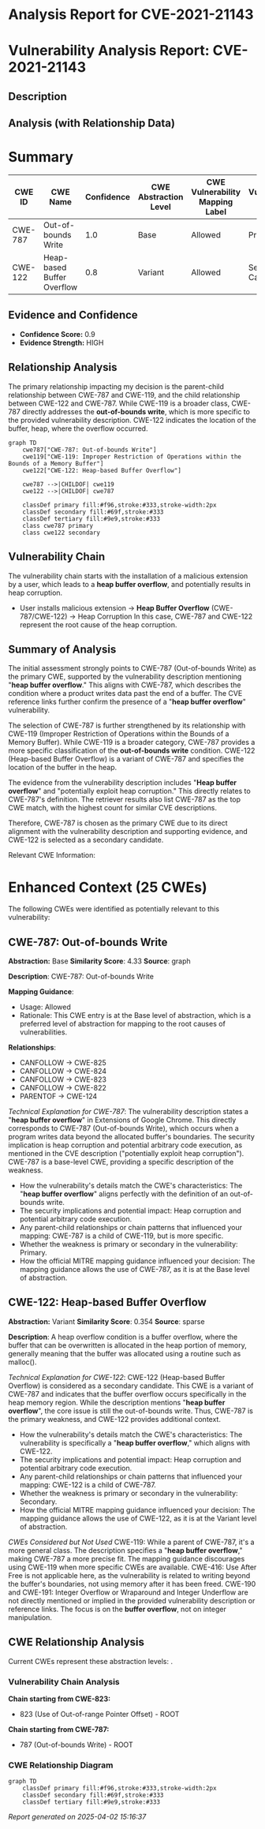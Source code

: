 # Analysis Report for CVE-2021-21143

# Vulnerability Analysis Report: CVE-2021-21143

## Description



## Analysis (with Relationship Data)

# Summary
| CWE ID | CWE Name | Confidence | CWE Abstraction Level | CWE Vulnerability Mapping Label | CWE-Vulnerability Mapping Notes |
|---|---|---|---|---|---|
| CWE-787 | Out-of-bounds Write | 1.0 | Base | Allowed | Primary CWE |
| CWE-122 | Heap-based Buffer Overflow | 0.8 | Variant | Allowed | Secondary Candidate |

## Evidence and Confidence

*   **Confidence Score:** 0.9
*   **Evidence Strength:** HIGH

## Relationship Analysis
The primary relationship impacting my decision is the parent-child relationship between CWE-787 and CWE-119, and the child relationship between CWE-122 and CWE-787. While CWE-119 is a broader class, CWE-787 directly addresses the **out-of-bounds write**, which is more specific to the provided vulnerability description. CWE-122 indicates the location of the buffer, heap, where the overflow occurred.

```mermaid
graph TD
    cwe787["CWE-787: Out-of-bounds Write"]
    cwe119["CWE-119: Improper Restriction of Operations within the Bounds of a Memory Buffer"]
    cwe122["CWE-122: Heap-based Buffer Overflow"]
    
    cwe787 -->|CHILDOF| cwe119
    cwe122 -->|CHILDOF| cwe787
    
    classDef primary fill:#f96,stroke:#333,stroke-width:2px
    classDef secondary fill:#69f,stroke:#333
    classDef tertiary fill:#9e9,stroke:#333
    class cwe787 primary
    class cwe122 secondary
```

## Vulnerability Chain
The vulnerability chain starts with the installation of a malicious extension by a user, which leads to a **heap buffer overflow**, and potentially results in heap corruption.
  - User installs malicious extension -> **Heap Buffer Overflow** (CWE-787/CWE-122) -> Heap Corruption
In this case, CWE-787 and CWE-122 represent the root cause of the heap corruption.

## Summary of Analysis
The initial assessment strongly points to CWE-787 (Out-of-bounds Write) as the primary CWE, supported by the vulnerability description mentioning "**heap buffer overflow**." This aligns with CWE-787, which describes the condition where a product writes data past the end of a buffer. The CVE reference links further confirm the presence of a "**heap buffer overflow**" vulnerability.

The selection of CWE-787 is further strengthened by its relationship with CWE-119 (Improper Restriction of Operations within the Bounds of a Memory Buffer). While CWE-119 is a broader category, CWE-787 provides a more specific classification of the **out-of-bounds write** condition. CWE-122 (Heap-based Buffer Overflow) is a variant of CWE-787 and specifies the location of the buffer in the heap.

The evidence from the vulnerability description includes "**Heap buffer overflow**" and "potentially exploit heap corruption." This directly relates to CWE-787's definition. The retriever results also list CWE-787 as the top CWE match, with the highest count for similar CVE descriptions.

Therefore, CWE-787 is chosen as the primary CWE due to its direct alignment with the vulnerability description and supporting evidence, and CWE-122 is selected as a secondary candidate.

Relevant CWE Information:

# Enhanced Context (25 CWEs)
The following CWEs were identified as potentially relevant to this vulnerability:

## CWE-787: Out-of-bounds Write
**Abstraction:** Base
**Similarity Score**: 4.33
**Source**: graph

**Description**:
CWE-787: Out-of-bounds Write

**Mapping Guidance**:
- Usage: Allowed
- Rationale: This CWE entry is at the Base level of abstraction, which is a preferred level of abstraction for mapping to the root causes of vulnerabilities.

**Relationships**:
- CANFOLLOW -> CWE-825
- CANFOLLOW -> CWE-824
- CANFOLLOW -> CWE-823
- CANFOLLOW -> CWE-822
- PARENTOF -> CWE-124

*Technical Explanation for CWE-787*:
The vulnerability description states a "**heap buffer overflow**" in Extensions of Google Chrome. This directly corresponds to CWE-787 (Out-of-bounds Write), which occurs when a program writes data beyond the allocated buffer's boundaries. The security implication is heap corruption and potential arbitrary code execution, as mentioned in the CVE description ("potentially exploit heap corruption"). CWE-787 is a base-level CWE, providing a specific description of the weakness.
*   How the vulnerability's details match the CWE's characteristics: The "**heap buffer overflow**" aligns perfectly with the definition of an out-of-bounds write.
*   The security implications and potential impact: Heap corruption and potential arbitrary code execution.
*   Any parent-child relationships or chain patterns that influenced your mapping: CWE-787 is a child of CWE-119, but is more specific.
*   Whether the weakness is primary or secondary in the vulnerability: Primary.
*   How the official MITRE mapping guidance influenced your decision: The mapping guidance allows the use of CWE-787, as it is at the Base level of abstraction.

## CWE-122: Heap-based Buffer Overflow
**Abstraction:** Variant
**Similarity Score**: 0.354
**Source**: sparse

**Description**:
A heap overflow condition is a buffer overflow, where the buffer that can be overwritten is allocated in the heap portion of memory, generally meaning that the buffer was allocated using a routine such as malloc().

*Technical Explanation for CWE-122*:
CWE-122 (Heap-based Buffer Overflow) is considered as a secondary candidate. This CWE is a variant of CWE-787 and indicates that the buffer overflow occurs specifically in the heap memory region. While the description mentions "**heap buffer overflow**", the core issue is still the out-of-bounds write. Thus, CWE-787 is the primary weakness, and CWE-122 provides additional context.
*   How the vulnerability's details match the CWE's characteristics: The vulnerability is specifically a "**heap buffer overflow**," which aligns with CWE-122.
*   The security implications and potential impact: Heap corruption and potential arbitrary code execution.
*   Any parent-child relationships or chain patterns that influenced your mapping: CWE-122 is a child of CWE-787.
*   Whether the weakness is primary or secondary in the vulnerability: Secondary.
*   How the official MITRE mapping guidance influenced your decision: The mapping guidance allows the use of CWE-122, as it is at the Variant level of abstraction.

*CWEs Considered but Not Used*
CWE-119: While a parent of CWE-787, it's a more general class. The description specifies a "**heap buffer overflow**," making CWE-787 a more precise fit. The mapping guidance discourages using CWE-119 when more specific CWEs are available.
CWE-416: Use After Free is not applicable here, as the vulnerability is related to writing beyond the buffer's boundaries, not using memory after it has been freed.
CWE-190 and CWE-191: Integer Overflow or Wraparound and Integer Underflow are not directly mentioned or implied in the provided vulnerability description or reference links. The focus is on the **buffer overflow**, not on integer manipulation.


## CWE Relationship Analysis

Current CWEs represent these abstraction levels: .


### Vulnerability Chain Analysis

**Chain starting from CWE-823:**
- 823 (Use of Out-of-range Pointer Offset) - ROOT


**Chain starting from CWE-787:**
- 787 (Out-of-bounds Write) - ROOT



### CWE Relationship Diagram

```mermaid
graph TD
    classDef primary fill:#f96,stroke:#333,stroke-width:2px
    classDef secondary fill:#69f,stroke:#333
    classDef tertiary fill:#9e9,stroke:#333
```



*Report generated on 2025-04-02 15:16:37*
